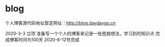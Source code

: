 # blog
个人博客源代码地址暂定网址：http://blog.daydaygo.cn

2020-3-3 立项
准备写一个个人的博客来记录一些思路想法，学习到的知识点
完成博客时间为100天
2020-6-12号完成

